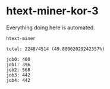 # htext-miner-kor-3

Everything doing here is automated.

```
htext-miner

total: 2248/4514 (49.80062029242357%)

job0: 400
job1: 396
job2: 568
job3: 442
job4: 442
```